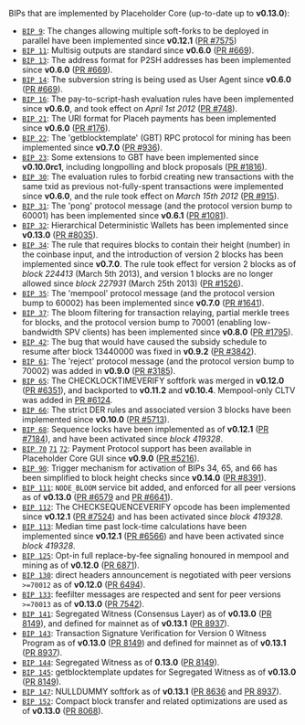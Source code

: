 BIPs that are implemented by Placeholder Core (up-to-date up to **v0.13.0**):

* [`BIP 9`](https://github.com/placeh/bips/blob/master/bip-0009.mediawiki): The changes allowing multiple soft-forks to be deployed in parallel have been implemented since **v0.12.1**  ([PR #7575](https://github.com/PlacehProject/Placeholders/pull/7575))
* [`BIP 11`](https://github.com/placeh/bips/blob/master/bip-0011.mediawiki): Multisig outputs are standard since **v0.6.0** ([PR #669](https://github.com/PlacehProject/Placeholders/pull/669)).
* [`BIP 13`](https://github.com/placeh/bips/blob/master/bip-0013.mediawiki): The address format for P2SH addresses has been implemented since **v0.6.0** ([PR #669](https://github.com/PlacehProject/Placeholders/pull/669)).
* [`BIP 14`](https://github.com/placeh/bips/blob/master/bip-0014.mediawiki): The subversion string is being used as User Agent since **v0.6.0** ([PR #669](https://github.com/PlacehProject/Placeholders/pull/669)).
* [`BIP 16`](https://github.com/placeh/bips/blob/master/bip-0016.mediawiki): The pay-to-script-hash evaluation rules have been implemented since **v0.6.0**, and took effect on *April 1st 2012* ([PR #748](https://github.com/PlacehProject/Placeholders/pull/748)).
* [`BIP 21`](https://github.com/placeh/bips/blob/master/bip-0021.mediawiki): The URI format for Placeh payments has been implemented since **v0.6.0** ([PR #176](https://github.com/PlacehProject/Placeholders/pull/176)).
* [`BIP 22`](https://github.com/placeh/bips/blob/master/bip-0022.mediawiki): The 'getblocktemplate' (GBT) RPC protocol for mining has been implemented since **v0.7.0** ([PR #936](https://github.com/PlacehProject/Placeholders/pull/936)).
* [`BIP 23`](https://github.com/placeh/bips/blob/master/bip-0023.mediawiki): Some extensions to GBT have been implemented since **v0.10.0rc1**, including longpolling and block proposals ([PR #1816](https://github.com/PlacehProject/Placeholders/pull/1816)).
* [`BIP 30`](https://github.com/placeh/bips/blob/master/bip-0030.mediawiki): The evaluation rules to forbid creating new transactions with the same txid as previous not-fully-spent transactions were implemented since **v0.6.0**, and the rule took effect on *March 15th 2012* ([PR #915](https://github.com/PlacehProject/Placeholders/pull/915)).
* [`BIP 31`](https://github.com/placeh/bips/blob/master/bip-0031.mediawiki): The 'pong' protocol message (and the protocol version bump to 60001) has been implemented since **v0.6.1** ([PR #1081](https://github.com/PlacehProject/Placeholders/pull/1081)).
* [`BIP 32`](https://github.com/placeh/bips/blob/master/bip-0032.mediawiki): Hierarchical Deterministic Wallets has been implemented since **v0.13.0** ([PR #8035](https://github.com/PlacehProject/Placeholders/pull/8035)).
* [`BIP 34`](https://github.com/placeh/bips/blob/master/bip-0034.mediawiki): The rule that requires blocks to contain their height (number) in the coinbase input, and the introduction of version 2 blocks has been implemented since **v0.7.0**. The rule took effect for version 2 blocks as of *block 224413* (March 5th 2013), and version 1 blocks are no longer allowed since *block 227931* (March 25th 2013) ([PR #1526](https://github.com/PlacehProject/Placeholders/pull/1526)).
* [`BIP 35`](https://github.com/placeh/bips/blob/master/bip-0035.mediawiki): The 'mempool' protocol message (and the protocol version bump to 60002) has been implemented since **v0.7.0** ([PR #1641](https://github.com/PlacehProject/Placeholders/pull/1641)).
* [`BIP 37`](https://github.com/placeh/bips/blob/master/bip-0037.mediawiki): The bloom filtering for transaction relaying, partial merkle trees for blocks, and the protocol version bump to 70001 (enabling low-bandwidth SPV clients) has been implemented since **v0.8.0** ([PR #1795](https://github.com/PlacehProject/Placeholders/pull/1795)).
* [`BIP 42`](https://github.com/placeh/bips/blob/master/bip-0042.mediawiki): The bug that would have caused the subsidy schedule to resume after block 13440000 was fixed in **v0.9.2** ([PR #3842](https://github.com/PlacehProject/Placeholders/pull/3842)).
* [`BIP 61`](https://github.com/placeh/bips/blob/master/bip-0061.mediawiki): The 'reject' protocol message (and the protocol version bump to 70002) was added in **v0.9.0** ([PR #3185](https://github.com/PlacehProject/Placeholders/pull/3185)).
* [`BIP 65`](https://github.com/placeh/bips/blob/master/bip-0065.mediawiki): The CHECKLOCKTIMEVERIFY softfork was merged in **v0.12.0** ([PR #6351](https://github.com/PlacehProject/Placeholders/pull/6351)), and backported to **v0.11.2** and **v0.10.4**. Mempool-only CLTV was added in [PR #6124](https://github.com/PlacehProject/Placeholders/pull/6124).
* [`BIP 66`](https://github.com/placeh/bips/blob/master/bip-0066.mediawiki): The strict DER rules and associated version 3 blocks have been implemented since **v0.10.0** ([PR #5713](https://github.com/PlacehProject/Placeholders/pull/5713)).
* [`BIP 68`](https://github.com/placeh/bips/blob/master/bip-0068.mediawiki): Sequence locks have been implemented as of **v0.12.1**  ([PR #7184](https://github.com/PlacehProject/Placeholders/pull/7184)), and have been activated since *block 419328*.
* [`BIP 70`](https://github.com/placeh/bips/blob/master/bip-0070.mediawiki) [`71`](https://github.com/placeh/bips/blob/master/bip-0071.mediawiki) [`72`](https://github.com/placeh/bips/blob/master/bip-0072.mediawiki): Payment Protocol support has been available in Placeholder Core GUI since **v0.9.0** ([PR #5216](https://github.com/PlacehProject/Placeholders/pull/5216)).
* [`BIP 90`](https://github.com/placeh/bips/blob/master/bip-0090.mediawiki): Trigger mechanism for activation of BIPs 34, 65, and 66 has been simplified to block height checks since **v0.14.0** ([PR #8391](https://github.com/PlacehProject/Placeholders/pull/8391)).
* [`BIP 111`](https://github.com/placeh/bips/blob/master/bip-0111.mediawiki): `NODE_BLOOM` service bit added, and enforced for all peer versions as of **v0.13.0** ([PR #6579](https://github.com/PlacehProject/Placeholders/pull/6579) and [PR #6641](https://github.com/PlacehProject/Placeholders/pull/6641)).
* [`BIP 112`](https://github.com/placeh/bips/blob/master/bip-0112.mediawiki): The CHECKSEQUENCEVERIFY opcode has been implemented since **v0.12.1** ([PR #7524](https://github.com/PlacehProject/Placeholders/pull/7524)) and has been activated since *block 419328*.
* [`BIP 113`](https://github.com/placeh/bips/blob/master/bip-0113.mediawiki): Median time past lock-time calculations have been implemented since **v0.12.1** ([PR #6566](https://github.com/PlacehProject/Placeholders/pull/6566)) and have been activated since *block 419328*.
* [`BIP 125`](https://github.com/placeh/bips/blob/master/bip-0125.mediawiki): Opt-in full replace-by-fee signaling honoured in mempool and mining as of **v0.12.0** ([PR 6871](https://github.com/PlacehProject/Placeholders/pull/6871)).
* [`BIP 130`](https://github.com/placeh/bips/blob/master/bip-0130.mediawiki): direct headers announcement is negotiated with peer versions `>=70012` as of **v0.12.0** ([PR 6494](https://github.com/PlacehProject/Placeholders/pull/6494)).
* [`BIP 133`](https://github.com/placeh/bips/blob/master/bip-0133.mediawiki): feefilter messages are respected and sent for peer versions `>=70013` as of **v0.13.0** ([PR 7542](https://github.com/PlacehProject/Placeholders/pull/7542)).
* [`BIP 141`](https://github.com/placeh/bips/blob/master/bip-0141.mediawiki): Segregated Witness (Consensus Layer) as of **v0.13.0** ([PR 8149](https://github.com/PlacehProject/Placeholders/pull/8149)), and defined for mainnet as of **v0.13.1** ([PR 8937](https://github.com/PlacehProject/Placeholders/pull/8937)).
* [`BIP 143`](https://github.com/placeh/bips/blob/master/bip-0143.mediawiki): Transaction Signature Verification for Version 0 Witness Program as of **v0.13.0** ([PR 8149](https://github.com/PlacehProject/Placeholders/pull/8149)) and defined for mainnet as of **v0.13.1** ([PR 8937](https://github.com/PlacehProject/Placeholders/pull/8937)).
* [`BIP 144`](https://github.com/placeh/bips/blob/master/bip-0144.mediawiki): Segregated Witness as of **0.13.0** ([PR 8149](https://github.com/PlacehProject/Placeholders/pull/8149)).
* [`BIP 145`](https://github.com/placeh/bips/blob/master/bip-0145.mediawiki): getblocktemplate updates for Segregated Witness as of **v0.13.0** ([PR 8149](https://github.com/PlacehProject/Placeholders/pull/8149)).
* [`BIP 147`](https://github.com/placeh/bips/blob/master/bip-0147.mediawiki): NULLDUMMY softfork as of **v0.13.1** ([PR 8636](https://github.com/PlacehProject/Placeholders/pull/8636) and [PR 8937](https://github.com/PlacehProject/Placeholders/pull/8937)).
* [`BIP 152`](https://github.com/placeh/bips/blob/master/bip-0152.mediawiki): Compact block transfer and related optimizations are used as of **v0.13.0** ([PR 8068](https://github.com/PlacehProject/Placeholders/pull/8068)).
